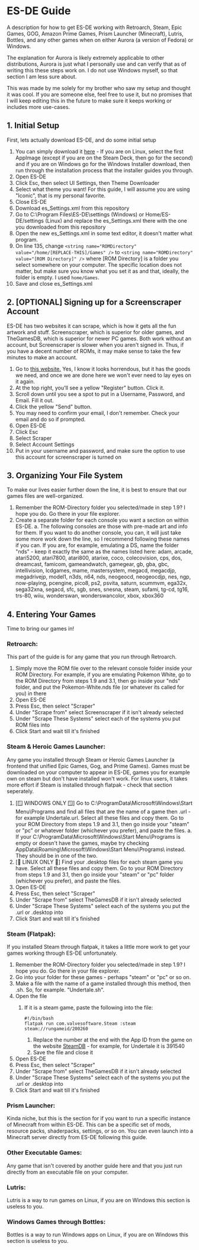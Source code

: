 # ES-DE Guide
A description for how to get ES-DE working with Retroarch, Steam, Epic Games, GOG, Amazon Prime Games, Prism Launcher (Minecraft), Lutris, Bottles, and any other games when on either Aurora (a version of Fedora) or Windows.

The explanation for Aurora is likely extremely applicable to other distributions, Aurora is just what I personally use and can verify that as of writing this these steps work on. I do not use Windows myself, so that section I am less sure about.

This was made by me solely for my brother who saw my setup and thought it was cool. If you are someone else, feel free to use it, but no promises that I will keep editing this in the future to make sure it keeps working or includes more use-cases.

## 1. Initial Setup
First, lets actually download ES-DE, and do some initial setup

1. You can simply download it [here](https://es-de.org/#Download) - If you are on Linux, select the first AppImage (except if you are on the Steam Deck, then go for the second) and if you are on Windows go for the Windows Installer download, then run through the installation process that the installer guides you through.
2. Open ES-DE
3. Click Esc, then select UI Settings, then Theme Downloader
4. Select what theme you want! For this guide, I will assume you are using "Iconic", that is my personal favorite.
5. Close ES-DE
6. Download es_Settings.xml from this repository
7. Go to C:\Program Files\ES-DE\settings (Windows) or Home/ES-DE/settings (Linux) and replace the es_Settings.xml there with the one you downloaded from this repository
8. Open the new es_Settings.xml in some text editor, it doesn't matter what program.
9. On line 135, change `<string name="ROMDirectory" value="/home/[REPLACE-THIS]/Games" />` to `<string name="ROMDirectory" value="[ROM Directory]" />` where [ROM Directory] is a folder you select somewhere on your computer. The specific location does not matter, but make sure you know what you set it as and that, ideally, the folder is empty. I used `home/Games`. 
10. Save and close es_Settings.xml

## 2. [OPTIONAL] Signing up for a Screenscraper Account
ES-DE has two websites it can scrape, which is how it gets all the fun artwork and stuff. Screenscraper, which is superior for older games, and TheGamesDB, which is superior for newer PC games. Both work without an account, but Screenscraper is slower when you aren't signed in. Thus, if you have a decent number of ROMs, it may make sense to take the few minutes to make an account.

1. Go to [this website.](https://screenscraper.fr/) Yes, I know it looks horrendous, but it has the goods we need, and once we are done here we won't ever need to lay eyes on it again.
2. At the top right, you'll see a yellow "Register" button. Click it.
3. Scroll down until you see a spot to put in a Username, Password, and Email. Fill it out.
4. Click the yellow "Send" button.
5. You may need to confirm your email, I don't remember. Check your email and do so if prompted.
6. Open ES-DE
7. Click Esc
8. Select Scraper
9. Select Account Settings
10. Put in your username and password, and make sure the option to use this account for screenscraper is turned on

## 3. Organizing Your File System
To make our lives easier further down the line, it is best to ensure that our games files are well-organized. 

1. Remember the ROM-Directory folder you selected/made in step 1.9? I hope you do. Go there in your file explorer.
2. Create a separate folder for each console you want a section on within ES-DE. 
   a. The following consoles are those with pre-made art and info for them. If you want to do another console, you can, it will just take some more work down the line, so I recommend following these names if you can. If you are, for example, emulating a DS, name the folder "nds" - keep it exactly the same as the names listed here: adam, arcade, atari5200, atari7800, atari800, atarixe, coco, colecovision, cps, dos, dreamcast, famicom, gameandwatch, gamegear, gb, gba, gbc, intellivision, lcdgames, mame, mastersystem, megacd, megacdjp, megadrivejp, model1, n3ds, n64, nds, neogeocd, neogeocdjp, nes, ngp, now-playing, pcengine, pico8, ps2, psvita, saturn, scummvm, ega32x, sega32xna, segacd, sfc, sgb, snes, snesna, steam, sufami, tg-cd, tg16, trs-80, wiiu, wonderswan, wonderswancolor, xbox, xbox360

## 4. Entering Your Games
Time to bring our games in!

### Retroarch:
This part of the guide is for any game that you run through Retroarch.

1. Simply move the ROM file over to the relevant console folder inside your ROM Directory. For example, if you are emulating Pokemon White, go to the ROM Directory from steps 1.9 and 3.1, then go inside your "nds" folder, and put the Pokemon-White.nds file (or whatever its called for you) in there
2. Open ES-DE
3. Press Esc, then select "Scraper"
4. Under "Scrape from" select Screenscraper if it isn't already selected
5. Under "Scrape These Systems" select each of the systems you put ROM files into
6. Click Start and wait till it's finished

### Steam & Heroic Games Launcher:
Any game you installed through Steam or Heroic Games Launcher (a frontend that unified Epic Games, Gog, and Prime Games). Games must be downloaded on your computer to appear in ES-DE, games you for example own on steam but don't have installed won't work. For linux users, it takes more effort if Steam is installed through flatpak - check that section seperately.

1. [🪟 WINDOWS ONLY 🪟] Go to C:\ProgramData\Microsoft\Windows\Start Menu\Programs and find all files that are the name of a game then .url - for example Undertale.url. Select all these files and copy them. Go to your ROM Directory from steps 1.9 and 3.1, then go inside your "steam" or "pc" or whatever folder (whichever you prefer), and paste the files.
   a. If your C:\ProgramData\Microsoft\Windows\Start Menu\Programs is empty or doesn't have the games, maybe try checking AppData\Roaming\Microsoft\Windows\Start Menu\Programs\ instead. They should be in one of the two.
2. [🐧 LINUX ONLY 🐧] Find your .desktop files for each steam game you have. Select all these files and copy them. Go to your ROM Directory from steps 1.9 and 3.1, then go inside your "steam" or "pc" folder (whichever you prefer), and paste the files.
3. Open ES-DE
4. Press Esc, then select "Scraper"
5. Under "Scrape from" select TheGamesDB if it isn't already selected
6. Under "Scrape These Systems" select each of the systems you put the .url or .desktop into
7. Click Start and wait till it's finished

### Steam (Flatpak):
If you installed Steam through flatpak, it takes a little more work to get your games working through ES-DE unfortunately.

1. Remember the ROM-Directory folder you selected/made in step 1.9? I hope you do. Go there in your file explorer.
2. Go into your folder for these games - perhaps "steam" or "pc" or so on.
3. Make a file with the name of a game installed through this method, then .sh. So, for example. "Undertale.sh".
4. Open the file
   1. If it is a steam game, paste the following into the file:
  
      `#!/bin/bash `     
      `flatpak run com.valvesoftware.Steam :steam steam://rungameid/200260`
      1. Replace the number at the end with the App ID from the game on the website [SteamDB](https://steamdb.info/) - for example, for Undertale it is 391540
      2. Save the file and close it
3. Open ES-DE
4. Press Esc, then select "Scraper"
5. Under "Scrape from" select TheGamesDB if it isn't already selected
6. Under "Scrape These Systems" select each of the systems you put the .url or .desktop into
7. Click Start and wait till it's finished

### Prism Launcher:
Kinda niche, but this is the section for if you want to run a specific instance of Minecraft from within ES-DE. This can be a specific set of mods, resource packs, shaderpacks, settings, or so on. You can even launch into a Minecraft server directly from ES-DE following this guide.

### Other Executable Games:
Any game that isn't covered by another guide here and that you just run directly from an executable file on your computer. 

### Lutris:
Lutris is a way to run games on Linux, if you are on Windows this section is useless to you. 

### Windows Games through Bottles:
Bottles is a way to run Windows apps on Linux, if you are on Windows this section is useless to you. 
